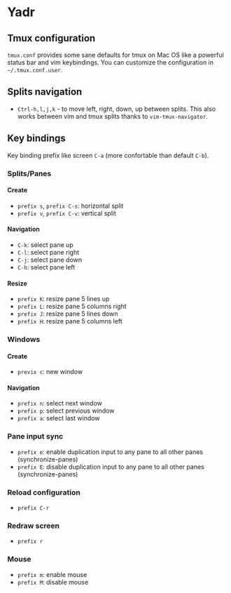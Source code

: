 # Yadr

## Tmux configuration

`tmux.conf` provides some sane defaults for tmux on Mac OS like a powerful status bar and vim keybindings.
You can customize the configuration in `~/.tmux.conf.user`.

## Splits navigation

 * `Ctrl-h,l,j,k` - to move left, right, down, up between splits. This also works between vim and tmux splits thanks to `vim-tmux-navigator`.

## Key bindings

Key binding prefix like screen `C-a` (more confortable than default `C-b`).

### Splits/Panes

#### Create

* `prefix s`, `prefix C-s`: horizontal split
* `prefix v`, `prefix C-v`: vertical split

#### Navigation

* `C-k`: select pane up
* `C-l`: select pane right
* `C-j`: select pane down
* `C-h`: select pane left

#### Resize

* `prefix K`: resize pane 5 lines up
* `prefix L`: resize pane 5 columns right
* `prefix J`: resize pane 5 lines down
* `prefix H`: resize pane 5 columns left

### Windows

#### Create

* `previx c`: new window

#### Navigation

* `prefix n`: select next window
* `prefix p`: select previous window
* `prefix a`: select last window

### Pane input sync

* `prefix e`: enable duplication input to any pane to all other panes (synchronize-panes)
* `prefix E`: disable duplication input to any pane to all other panes (synchronize-panes)

### Reload configuration

* `prefix C-r`

### Redraw screen

* `prefix r`

### Mouse

* `prefix m`: enable mouse
* `prefix M`: disable mouse
